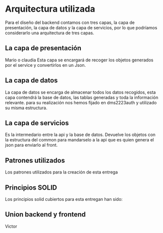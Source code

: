 # Arquitectura utilizada

Para el diseño del backend  contamos con tres capas, la capa de presentación, la capa de datos y la capa de servicios, por lo que podríamos considerarlo una arquitectura de tres capas.

## La capa de presentación 

Mario o claudia
Esta capa se encargará de recoger los objetos generados por el service y convertirlos en un Json.

## La capa de datos 

La capa de datos se encarga de almacenar todos los datos recogidos, esta capa contendrá la base de datos, las tablas generadas y toda la información relevante.
para su realización nos hemos fijado en dms2223auth y utilizado su misma estructura.
       

## La capa de servicios

Es la intermedario entre la api y la base de datos.
Devuelve los objetos con la estructura del common para mandarselo a la api que es quien genera el json para enviarlo al front.

## Patrones utilizados

Los patrones utilizados para la creación de esta entrega

## Principios SOLID 

Los principios solid cubiertos para esta entregan han sido: 

## Union backend y frontend

Victor